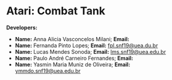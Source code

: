 # Atari: Combat Tank

<b>Developers:</b>

- <b>Name:</b> Anna Alicia Vasconcelos Milani; <b>Email:</b> 
- <b>Name:</b> Fernanda Pinto Lopes; <b>Email:</b> fpl.snf19@uea.du.br
- <b>Name:</b> Lucas Mendes Sonoda; <b>Email:</b> lms.snf19@uea.edu.br
- <b>Name:</b> Paulo André Carneiro Fernandes; <b>Email:</b>
- <b>Name:</b> Yasmin Maria Muniz de Oliveira; <b>Email:</b> ymmdo.snf19@uea.edu.br
